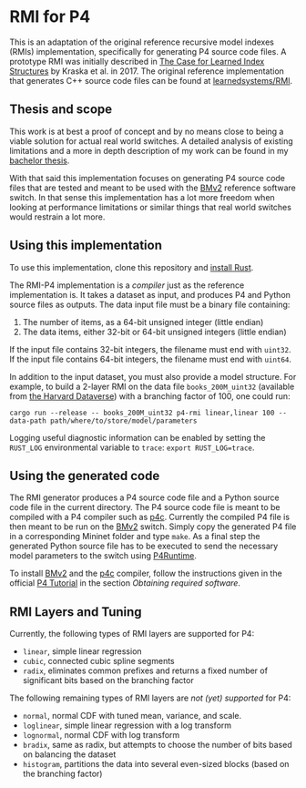 # RMI for P4

This is an adaptation of the original reference recursive model indexes (RMIs) implementation, specifically for generating P4 source code files. A prototype RMI was initially described in [The Case for Learned Index Structures](https://arxiv.org/abs/1712.01208) by Kraska et al. in 2017. The original reference implementation that generates C++ source code files can be found at [learnedsystems/RMI](https://github.com/learnedsystems/RMI).

## Thesis and scope

This work is at best a proof of concept and by no means close to being a viable solution for actual real world switches. A detailed analysis of existing limitations and a more in depth description of my work can be found in my [bachelor thesis](https://github.com/Cobra8/bachelor-thesis).

With that said this implementation focuses on generating P4 source code files that are tested and meant to be used with the [BMv2](https://github.com/p4lang/behavioral-model) reference software switch. In that sense this implementation has a lot more freedom when looking at performance limitations or similar things that real world switches would restrain a lot more.

## Using this implementation

To use this implementation, clone this repository and [install Rust](https://rustup.rs/).

The RMI-P4 implementation is a *compiler* just as the reference implementation is. It takes a dataset as input, and produces P4 and Python source files as outputs. The data input file must be a binary file containing:

1. The number of items, as a 64-bit unsigned integer (little endian)
2. The data items, either 32-bit or 64-bit unsigned integers (little endian)

If the input file contains 32-bit integers, the filename must end with `uint32`. If the input file contains 64-bit integers, the filename must end with `uint64`.

In addition to the input dataset, you must also provide a model structure. For example, to build a 2-layer RMI on the data file `books_200M_uint32` (available from [the Harvard Dataverse](https://dataverse.harvard.edu/file.xhtml?persistentId=doi:10.7910/DVN/JGVF9A/MZZUP2&version=4.0)) with a branching factor of 100, one could run:

```
cargo run --release -- books_200M_uint32 p4-rmi linear,linear 100 --data-path path/where/to/store/model/parameters
```

Logging useful diagnostic information can be enabled by setting the `RUST_LOG` environmental variable to `trace`: `export RUST_LOG=trace`.

## Using the generated code
The RMI generator produces a P4 source code file and a Python source code file in the current directory. The P4 source code file is meant to be compiled with a P4 compiler such as [p4c](https://github.com/p4lang/p4c). Currently the compiled P4 file is then meant to be run on the [BMv2](https://github.com/p4lang/behavioral-model) switch. Simply copy the generated P4 file in a corresponding Mininet folder and type `make`. As a final step the generated Python source file has to be executed to send the necessary model parameters to the switch using [P4Runtime](https://github.com/p4lang/p4runtime).

To install [BMv2](https://github.com/p4lang/behavioral-model) and the [p4c](https://github.com/p4lang/p4c) compiler, follow the instructions given in the official [P4 Tutorial](https://github.com/p4lang/tutorials) in the section *Obtaining required software*.

## RMI Layers and Tuning

Currently, the following types of RMI layers are supported for P4:

* `linear`, simple linear regression
* `cubic`, connected cubic spline segments
* `radix`, eliminates common prefixes and returns a fixed number of significant bits based on the branching factor

The following remaining types of RMI layers are *not (yet) supported* for P4:

* `normal`, normal CDF with tuned mean, variance, and scale.
* `loglinear`, simple linear regression with a log transform
* `lognormal`, normal CDF with log transform
* `bradix`, same as radix, but attempts to choose the number of bits based on balancing the dataset
* `histogram`, partitions the data into several even-sized blocks (based on the branching factor)

